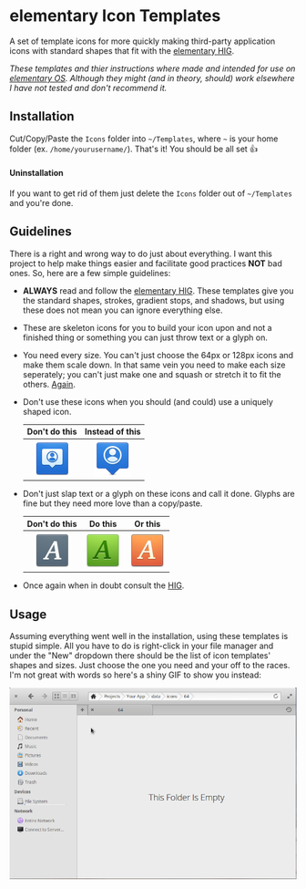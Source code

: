 # elementary Icon Templates

A set of template icons for more quickly making third-party application icons with standard shapes that fit with the [elementary HIG](https://elementary.io/docs/human-interface-guidelines#iconography).

*These templates and thier instructions where made and intended for use on [elementary OS](https://elementary.io/). Although they might (and in theory, should) work elsewhere I have not tested and don't recommend it.*


## Installation

Cut/Copy/Paste the `Icons` folder into `~/Templates`, where `~` is your home folder (ex. `/home/yourusername/`). That's it! You should be all set :thumbsup:

#### Uninstallation

If you want to get rid of them just delete the `Icons` folder out of `~/Templates` and you're done.


## Guidelines

There is a right and wrong way to do just about everything. I want this project to help make things easier and facilitate good practices **NOT** bad ones. So, here are a few simple guidelines:

* **ALWAYS** read and follow the [elementary HIG](https://elementary.io/docs/human-interface-guidelines#iconography). These templates give you the standard shapes, strokes, gradient stops, and shadows, but using these does not mean you can ignore everything else.

* These are skeleton icons for you to build your icon upon and not a finished thing or something you can just throw text or a glyph on.

* You need every size. You can't just choose the 64px or 128px icons and make them scale down. In that same vein you need to make each size seperately; you can't just make one and squash or stretch it to fit the others. [Again](https://elementary.io/docs/human-interface-guidelines#size).

* Don't use these icons when you should (and could) use a uniquely shaped icon.

    | Don't do this                                              | Instead of this                                                |
    | :---:                                                      | :---:                                                          |
    | ![Boring Icon](./readme-files/PNG/boring_icon.png)         | ![Unique Icon](./readme-files/PNG/unique_icon.png)             |

* Don't just slap text or a glyph on these icons and call it done. Glyphs are fine but they need more love than a copy/paste.

    | Don't do this                                        | Do this                                                  | Or this                                                  |
    | :---:                                                | :---:                                                            | :---:                                                    |
    | ![Bad Icon](./readme-files/PNG/bad_icon.png)         | ![Better Icon 1](./readme-files/PNG/better_icon_1.png)           | ![Better Icon 2](./readme-files/PNG/better_icon_2.png)   |

* Once again when in doubt consult the [HIG](https://elementary.io/docs/human-interface-guidelines#iconography).

## Usage

Assuming everything went well in the installation, using these templates is stupid simple. All you have to do is right-click in your file manager and under the "New" dropdown there should be the list of icon templates' shapes and sizes. Just choose the one you need and your off to the races. I'm not great with words so here's a shiny GIF to show you instead:

![Template Demo](./readme-files/elementary_template_icons_demo.gif)
